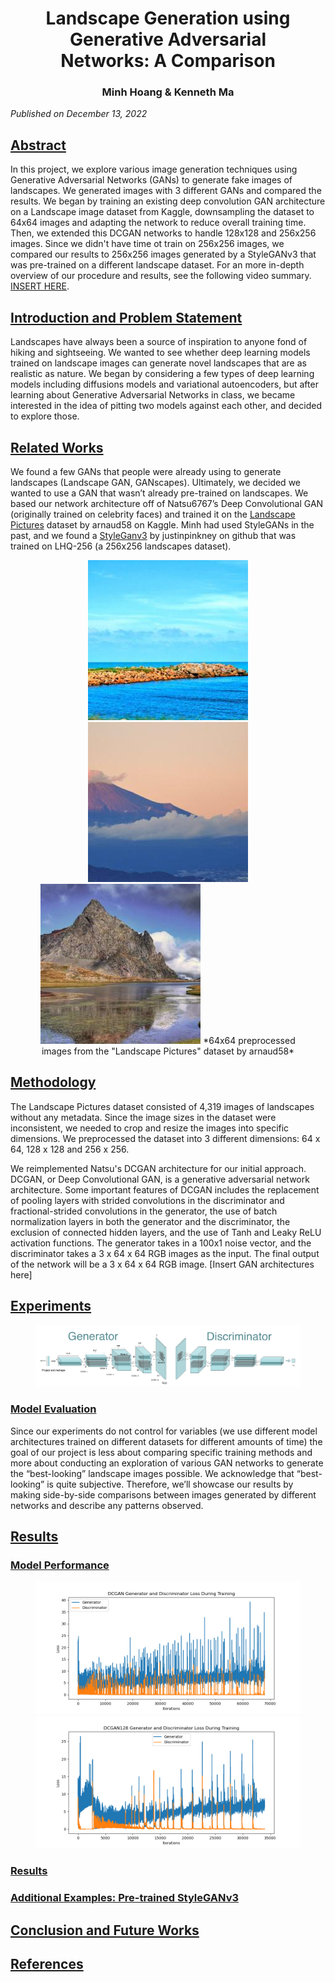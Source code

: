 <div align="center">
<figure>

 <h1> <b>Landscape Generation using Generative Adversarial Networks: A Comparison </b> </h1>
 <h3> Minh Hoang & Kenneth Ma </h3>
 
</figure>
</div>
 <em>Published on December 13, 2022</em>
<div align="right">
 
</div>

## <ins><b> Abstract </b></ins>
In this project, we explore various image generation techniques using Generative Adversarial Networks (GANs) to generate fake images of landscapes. We generated images with 3 different GANs and compared the results. We began by training an existing deep convolution GAN architecture on a Landscape image dataset from Kaggle, downsampling the dataset to 64x64 images and adapting the network to reduce overall training time. Then, we extended this DCGAN networks to handle 128x128 and 256x256 images. Since we didn't have time ot train on 256x256 images, we compared our results to 256x256 images generated by a StyleGANv3 that was pre-trained on a different landscape dataset. For an more in-depth overview of our procedure and results, see the following video summary. [INSERT HERE]().

## <ins><b> Introduction and Problem Statement </b></ins>
Landscapes have always been a source of inspiration to anyone fond of hiking and sightseeing. We wanted to see whether deep learning models trained on landscape images can generate novel landscapes that are as realistic as nature. We began by considering a few types of deep learning models including diffusions models and variational autoencoders, but after learning about Generative Adversarial Networks in class, we became interested in the idea of pitting two models against each other, and decided to explore those.

## <ins><b> Related Works </b></ins>
We found a few GANs that people were already using to generate landscapes (Landscape GAN, GANscapes). Ultimately, we decided we wanted to use a GAN that wasn’t already pre-trained on landscapes. We based our network architecture off of Natsu6767’s Deep Convolutional GAN (originally trained on celebrity faces) and trained it on the [Landscape Pictures](https://www.kaggle.com/datasets/arnaud58/landscape-pictures) dataset by arnaud58 on Kaggle. Minh had used StyleGANs in the past, and we found a [StyleGanv3](https://github.com/justinpinkney/awesome-pretrained-stylegan3) by justinpinkney on github that was trained on LHQ-256 (a 256x256 landscapes dataset).
<div align="center">
<figure>
 <img alt="sample1" src="https://raw.githubusercontent.com/hoanganhminh01/Landscape-Generation-GAN/main/data_preprocessed_256/preprocessed_256/00000000_(5).jpg"> 
 <img alt="sample2" src="https://raw.githubusercontent.com/hoanganhminh01/Landscape-Generation-GAN/main/data_preprocessed_256/preprocessed_256/00000023_(7).jpg">
 <img alt="sample3" src="https://raw.githubusercontent.com/hoanganhminh01/Landscape-Generation-GAN/main/data_preprocessed_256/preprocessed_256/00000038_(3).jpg">
 *64x64 preprocessed images from the "Landscape Pictures" dataset by arnaud58*
</figure>
</div>

## <ins><b> Methodology </b></ins>
The Landscape Pictures dataset consisted of 4,319 images of landscapes without any metadata. Since the image sizes in the dataset were inconsistent, we needed to crop and resize the images into specific dimensions. We preprocessed the dataset into 3 different dimensions: 64 x 64, 128 x 128 and 256 x 256.

We reimplemented Natsu's DCGAN architecture for our initial approach. DCGAN, or Deep Convolutional GAN, is a generative adversarial network architecture. Some important features of DCGAN includes the replacement of pooling layers with strided convolutions in the discriminator and fractional-strided convolutions in the generator, the use of batch normalization layers in both the generator and the discriminator, the exclusion of connected hidden layers, and the use of Tanh and Leaky ReLU activation functions. The generator takes in a 100x1 noise vector, and the discriminator takes a 3 x 64 x 64 RGB images as the input. The final output of the network will be a 3 x 64 x 64 RGB image.
[Insert GAN architectures here]

## <ins><b> Experiments </b></ins>
<div align="center">
<figure>

 <img alt="model1" src="https://raw.githubusercontent.com/hoanganhminh01/Landscape-Generation-GAN/main/outputs/dcgan.png"> 
 
</figure>
</div>

### <ins><b> Model Evaluation </b></ins>
Since our experiments do not control for variables (we use different model architectures trained on different datasets for different amounts of time) the goal of our project is less about comparing specific training methods and more about conducting an exploration of various GAN networks to generate the “best-looking” landscape images possible. We acknowledge that “best-looking” is quite subjective. Therefore, we’ll showcase our results by making side-by-side comparisons between images generated by different networks and describe any patterns observed.

## <ins><b> Results </b></ins>
### <ins><b> Model Performance </b></ins>
<div align="center">
<figure>

 <img alt="loss1" src="https://raw.githubusercontent.com/hoanganhminh01/Landscape-Generation-GAN/main/outputs/loss64.png"> 
 <img alt="loss2" src="https://raw.githubusercontent.com/hoanganhminh01/Landscape-Generation-GAN/main/outputs/loss128.png">
 
</figure>
</div>

### <ins><b> Results </b></ins>

### <ins><b> Additional Examples: Pre-trained StyleGANv3 </b></ins>

## <ins><b> Conclusion and Future Works </b></ins>
 
## <ins><b> References </b></ins>
